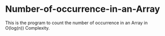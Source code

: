 # Number-of-occurrence-in-an-Array
This is the program to count the number of occurrence in an Array in O(log(n)) Complexity.
